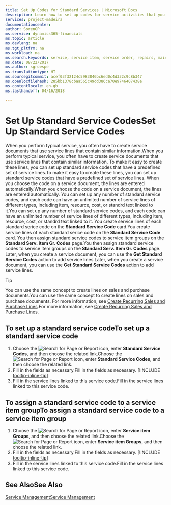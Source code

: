 ```yaml
---
title: Set Up Codes for Standard Services | Microsoft Docs
description: Learn how to set up codes for service activities that you often perform.
services: project-madeira
documentationcenter: 
author: SorenGP
ms.service: dynamics365-financials
ms.topic: article
ms.devlang: na
ms.tgt_pltfrm: na
ms.workload: na
ms.search.keywords: service, service item, service order, repairs, maintenance
ms.date: 08/22/2017
ms.author: sgroespe
ms.translationtype: HT
ms.sourcegitcommit: acef03f32124c5983846bc6ed0c4d332c9c8b347
ms.openlocfilehash: 285bb1378cbaa565c49dd386ca70e9746407438e
ms.contentlocale: en-gb
ms.lasthandoff: 04/16/2018

---
```


# <a name="set-up-standard-service-codes"></a><span data-ttu-id="227ca-103">Set Up Standard Service Codes</span><span class="sxs-lookup"><span data-stu-id="227ca-103">Set Up Standard Service Codes</span></span>
<span data-ttu-id="227ca-104">When you perform typical service, you often have to create service documents that use service lines that contain similar information.</span><span class="sxs-lookup"><span data-stu-id="227ca-104">When you perform typical service, you often have to create service documents that use service lines that contain similar information.</span></span> <span data-ttu-id="227ca-105">To make it easy to create these lines, you can set up standard service codes that have a predefined set of service lines.</span><span class="sxs-lookup"><span data-stu-id="227ca-105">To make it easy to create these lines, you can set up standard service codes that have a predefined set of service lines.</span></span> <span data-ttu-id="227ca-106">When you choose the code on a service document, the lines are entered automatically.</span><span class="sxs-lookup"><span data-stu-id="227ca-106">When you choose the code on a service document, the lines are entered automatically.</span></span> <span data-ttu-id="227ca-107">You can set up any number of standard service codes, and each code can have an unlimited number of service lines of different types, including item, resource, cost, or standrd text linked to it.</span><span class="sxs-lookup"><span data-stu-id="227ca-107">You can set up any number of standard service codes, and each code can have an unlimited number of service lines of different types, including item, resource, cost, or standrd text linked to it.</span></span> <span data-ttu-id="227ca-108">You create service lines of each standard serice code on the **Standard Service Code** card.</span><span class="sxs-lookup"><span data-stu-id="227ca-108">You create service lines of each standard serice code on the **Standard Service Code** card.</span></span> <span data-ttu-id="227ca-109">You then assign standard service codes to service item groups on the **Standard Serv. Item Gr. Codes** page.</span><span class="sxs-lookup"><span data-stu-id="227ca-109">You then assign standard service codes to service item groups on the **Standard Serv. Item Gr. Codes** page.</span></span> <span data-ttu-id="227ca-110">Later, when you create a service document, you can use the **Get Standard Service Codes** action to add service lines.</span><span class="sxs-lookup"><span data-stu-id="227ca-110">Later, when you create a service document, you can use the **Get Standard Service Codes** action to add service lines.</span></span>  
  
> [!Tip]
>  <span data-ttu-id="227ca-111">You can use the same concept to create lines on sales and purchase documents.</span><span class="sxs-lookup"><span data-stu-id="227ca-111">You can use the same concept to create lines on sales and purchase documents.</span></span> <span data-ttu-id="227ca-112">For more information, see [Create Recurring Sales and Purchase Lines](sales-how-work-standard-lines.md).</span><span class="sxs-lookup"><span data-stu-id="227ca-112">For more information, see [Create Recurring Sales and Purchase Lines](sales-how-work-standard-lines.md).</span></span>    
  
## <a name="to-set-up-a-standard-service-code"></a><span data-ttu-id="227ca-113">To set up a standard service code</span><span class="sxs-lookup"><span data-stu-id="227ca-113">To set up a standard service code</span></span>    
1. <span data-ttu-id="227ca-114">Choose the ![Search for Page or Report](media/ui-search/search_small.png "Search for Page or Report icon") icon, enter **Standard Service Codes**, and then choose the related link.</span><span class="sxs-lookup"><span data-stu-id="227ca-114">Choose the ![Search for Page or Report](media/ui-search/search_small.png "Search for Page or Report icon") icon, enter **Standard Service Codes**, and then choose the related link.</span></span>  
2. <span data-ttu-id="227ca-115">Fill in the fields as necessary.</span><span class="sxs-lookup"><span data-stu-id="227ca-115">Fill in the fields as necessary.</span></span> [!INCLUDE [tooltip-inline-tip](includes/tooltip-inline-tip_md.md)]  
3. <span data-ttu-id="227ca-116">Fill in the service lines linked to this service code.</span><span class="sxs-lookup"><span data-stu-id="227ca-116">Fill in the service lines linked to this service code.</span></span>  

## <a name="to-assign-a-standard-service-code-to-a-service-item-group"></a><span data-ttu-id="227ca-117">To assign a standard service code to a service item group</span><span class="sxs-lookup"><span data-stu-id="227ca-117">To assign a standard service code to a service item group</span></span>
1. <span data-ttu-id="227ca-118">Choose the ![Search for Page or Report](media/ui-search/search_small.png "Search for Page or Report icon") icon, enter **Service item Groups**, and then choose the related link.</span><span class="sxs-lookup"><span data-stu-id="227ca-118">Choose the ![Search for Page or Report](media/ui-search/search_small.png "Search for Page or Report icon") icon, enter **Service item Groups**, and then choose the related link.</span></span>  
2. <span data-ttu-id="227ca-119">Fill in the fields as necessary.</span><span class="sxs-lookup"><span data-stu-id="227ca-119">Fill in the fields as necessary.</span></span> [!INCLUDE [tooltip-inline-tip](includes/tooltip-inline-tip_md.md)]
3. <span data-ttu-id="227ca-120">Fill in the service lines linked to this service code.</span><span class="sxs-lookup"><span data-stu-id="227ca-120">Fill in the service lines linked to this service code.</span></span>  

## <a name="see-also"></a><span data-ttu-id="227ca-121">See Also</span><span class="sxs-lookup"><span data-stu-id="227ca-121">See Also</span></span>
[<span data-ttu-id="227ca-122">Service Management</span><span class="sxs-lookup"><span data-stu-id="227ca-122">Service Management</span></span>](service-service.md)
